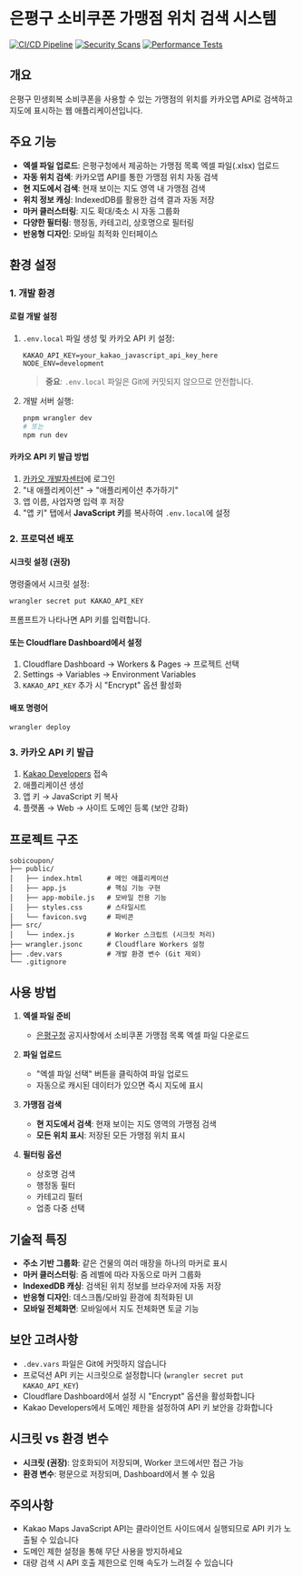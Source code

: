 # 은평구 소비쿠폰 가맹점 위치 검색 시스템

[![CI/CD Pipeline](https://github.com/teslamint/sobicoupon/actions/workflows/ci.yml/badge.svg)](https://github.com/teslamint/sobicoupon/actions/workflows/ci.yml)
[![Security Scans](https://github.com/teslamint/sobicoupon/actions/workflows/security.yml/badge.svg)](https://github.com/teslamint/sobicoupon/actions/workflows/security.yml)
[![Performance Tests](https://github.com/teslamint/sobicoupon/actions/workflows/performance.yml/badge.svg)](https://github.com/teslamint/sobicoupon/actions/workflows/performance.yml)

## 개요
은평구 민생회복 소비쿠폰을 사용할 수 있는 가맹점의 위치를 카카오맵 API로 검색하고 지도에 표시하는 웹 애플리케이션입니다.

## 주요 기능
- **엑셀 파일 업로드**: 은평구청에서 제공하는 가맹점 목록 엑셀 파일(.xlsx) 업로드
- **자동 위치 검색**: 카카오맵 API를 통한 가맹점 위치 자동 검색
- **현 지도에서 검색**: 현재 보이는 지도 영역 내 가맹점 검색
- **위치 정보 캐싱**: IndexedDB를 활용한 검색 결과 자동 저장
- **마커 클러스터링**: 지도 확대/축소 시 자동 그룹화
- **다양한 필터링**: 행정동, 카테고리, 상호명으로 필터링
- **반응형 디자인**: 모바일 최적화 인터페이스

## 환경 설정

### 1. 개발 환경

#### 로컬 개발 설정

1. `.env.local` 파일 생성 및 카카오 API 키 설정:

   ```
   KAKAO_API_KEY=your_kakao_javascript_api_key_here
   NODE_ENV=development
   ```

   > **중요**: `.env.local` 파일은 Git에 커밋되지 않으므로 안전합니다.

2. 개발 서버 실행:

   ```bash
   pnpm wrangler dev
   # 또는
   npm run dev
   ```

#### 카카오 API 키 발급 방법

1. [카카오 개발자센터](https://developers.kakao.com/)에 로그인
2. "내 애플리케이션" → "애플리케이션 추가하기"
3. 앱 이름, 사업자명 입력 후 저장
4. "앱 키" 탭에서 **JavaScript 키**를 복사하여 `.env.local`에 설정

### 2. 프로덕션 배포

#### 시크릿 설정 (권장)

명령줄에서 시크릿 설정:

```bash
wrangler secret put KAKAO_API_KEY
```

프롬프트가 나타나면 API 키를 입력합니다.

#### 또는 Cloudflare Dashboard에서 설정

1. Cloudflare Dashboard → Workers & Pages → 프로젝트 선택
2. Settings → Variables → Environment Variables
3. `KAKAO_API_KEY` 추가 시 "Encrypt" 옵션 활성화

#### 배포 명령어

```bash
wrangler deploy
```

### 3. 카카오 API 키 발급

1. [Kakao Developers](https://developers.kakao.com) 접속
2. 애플리케이션 생성
3. 앱 키 → JavaScript 키 복사
4. 플랫폼 → Web → 사이트 도메인 등록 (보안 강화)

## 프로젝트 구조

```
sobicoupon/
├── public/
│   ├── index.html      # 메인 애플리케이션
│   ├── app.js          # 핵심 기능 구현
│   ├── app-mobile.js   # 모바일 전용 기능
│   ├── styles.css      # 스타일시트
│   └── favicon.svg     # 파비콘
├── src/
│   └── index.js        # Worker 스크립트 (시크릿 처리)
├── wrangler.jsonc      # Cloudflare Workers 설정
├── .dev.vars           # 개발 환경 변수 (Git 제외)
└── .gitignore
```

## 사용 방법

1. **엑셀 파일 준비**
   - [은평구청](https://www.ep.go.kr) 공지사항에서 소비쿠폰 가맹점 목록 엑셀 파일 다운로드

2. **파일 업로드**
   - "엑셀 파일 선택" 버튼을 클릭하여 파일 업로드
   - 자동으로 캐시된 데이터가 있으면 즉시 지도에 표시

3. **가맹점 검색**
   - **현 지도에서 검색**: 현재 보이는 지도 영역의 가맹점 검색
   - **모든 위치 표시**: 저장된 모든 가맹점 위치 표시

4. **필터링 옵션**
   - 상호명 검색
   - 행정동 필터
   - 카테고리 필터
   - 업종 다중 선택

## 기술적 특징

- **주소 기반 그룹화**: 같은 건물의 여러 매장을 하나의 마커로 표시
- **마커 클러스터링**: 줌 레벨에 따라 자동으로 마커 그룹화
- **IndexedDB 캐싱**: 검색된 위치 정보를 브라우저에 자동 저장
- **반응형 디자인**: 데스크톱/모바일 환경에 최적화된 UI
- **모바일 전체화면**: 모바일에서 지도 전체화면 토글 기능

## 보안 고려사항

- `.dev.vars` 파일은 Git에 커밋하지 않습니다
- 프로덕션 API 키는 시크릿으로 설정합니다 (`wrangler secret put KAKAO_API_KEY`)
- Cloudflare Dashboard에서 설정 시 "Encrypt" 옵션을 활성화합니다
- Kakao Developers에서 도메인 제한을 설정하여 API 키 보안을 강화합니다

## 시크릿 vs 환경 변수

- **시크릿 (권장)**: 암호화되어 저장되며, Worker 코드에서만 접근 가능
- **환경 변수**: 평문으로 저장되며, Dashboard에서 볼 수 있음

## 주의사항

- Kakao Maps JavaScript API는 클라이언트 사이드에서 실행되므로 API 키가 노출될 수 있습니다
- 도메인 제한 설정을 통해 무단 사용을 방지하세요
- 대량 검색 시 API 호출 제한으로 인해 속도가 느려질 수 있습니다
